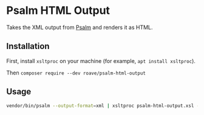# Psalm HTML Output

Takes the XML output from [Psalm](https://psalm.dev/) and renders it as HTML.

## Installation

First, install `xsltproc` on your machine (for example, `apt install xsltproc`).

Then `composer require --dev roave/psalm-html-output`

## Usage

```bash
vendor/bin/psalm --output-format=xml | xsltproc psalm-html-output.xsl - > psalm-report.html
```
